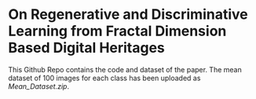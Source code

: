 # On Regenerative and Discriminative Learning from Fractal Dimension Based Digital Heritages

This Github Repo contains the code and dataset of the paper. The mean dataset of 100 images for each class has been uploaded as *Mean_Dataset.zip*. 
## 
